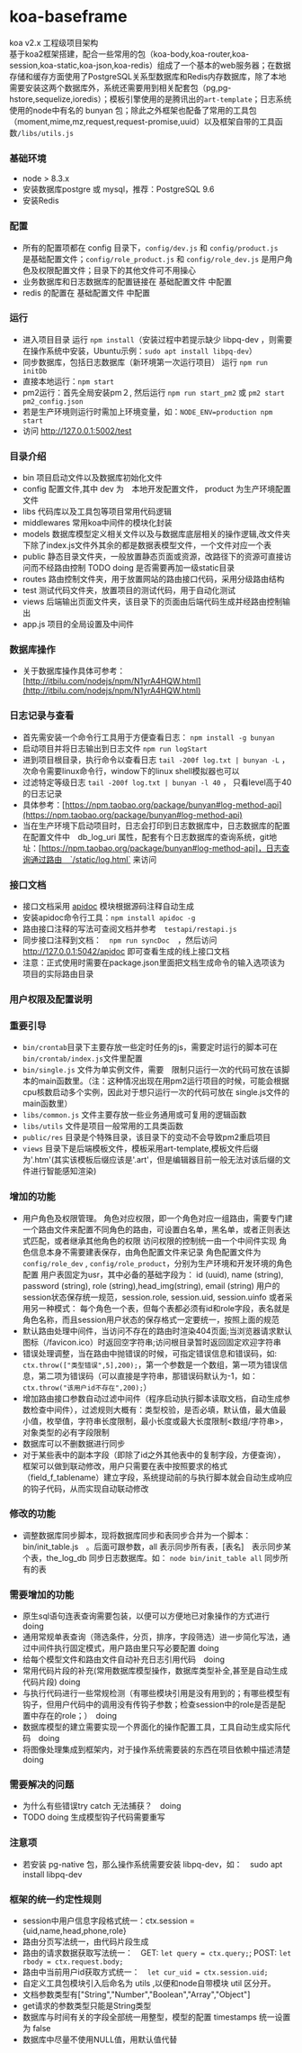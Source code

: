 # koa-baseframe
koa v2.x 工程级项目架构  
基于koa2框架搭建，配合一些常用的包（koa-body,koa-router,koa-session,koa-static,koa-json,koa-redis）组成了一个基本的web服务器；在数据存储和缓存方面使用了PostgreSQL关系型数据库和Redis内存数据库，除了本地需要安装这两个数据库外，系统还需要用到相关配套包（pg,pg-hstore,sequelize,ioredis）；模板引擎使用的是腾讯出的`art-template`；日志系统使用的node中有名的 bunyan 包；除此之外框架也配备了常用的工具包（moment,mime,mz,request,request-promise,uuid）以及框架自带的工具函数`/libs/utils.js`

### 基础环境  
- node > 8.3.x
- 安装数据库postgre 或 mysql，推荐：PostgreSQL 9.6
- 安装Redis 

### 配置
- 所有的配置项都在 config 目录下，`config/dev.js` 和 `config/product.js`　是基础配置文件；`config/role_product.js` 和 `config/role_dev.js` 是用户角色及权限配置文件；目录下的其他文件可不用操心  
- 业务数据库和日志数据库的配置链接在 基础配置文件 中配置
- redis 的配置在 基础配置文件 中配置

### 运行  
- 进入项目目录 运行 `npm install`（安装过程中若提示缺少 libpq-dev ，则需要在操作系统中安装，Ubuntu示例：`sudo apt install libpq-dev`）  
- 同步数据库，包括日志数据库（新环境第一次运行项目） 运行 `npm run initDb` 
- 直接本地运行：`npm start`
- pm2运行：首先全局安装pm２, 然后运行 `npm run start_pm2` 或 `pm2 start pm2_config.json`
- 若是生产环境则运行时需加上环境变量，如：`NODE_ENV=production npm start`
- 访问 http://127.0.0.1:5002/test

### 目录介绍  
- bin                   项目启动文件以及数据库初始化文件  
- config                配置文件,其中 dev 为　本地开发配置文件， product 为生产环境配置文件
- libs                  代码库以及工具包等项目常用代码逻辑  
- middlewares           常用koa中间件的模块化封装  
- models                数据库模型定义相关文件以及与数据库底层相关的操作逻辑,改文件夹下除了index.js文件外其余的都是数据表模型文件，一个文件对应一个表  
- public                静态目录文件夹，一般放置静态页面或资源，改路径下的资源可直接访问而不经路由控制 TODO doing 是否需要再加一级static目录  
- routes                路由控制文件夹，用于放置网站的路由接口代码，采用分级路由结构  
- test                  测试代码文件夹，放置项目的测试代码，用于自动化测试  
- views                 后端输出页面文件夹，该目录下的页面由后端代码生成并经路由控制输出  
- app.js                项目的全局设置及中间件

### 数据库操作
- 关于数据库操作具体可参考：[http://itbilu.com/nodejs/npm/N1yrA4HQW.html](http://itbilu.com/nodejs/npm/N1yrA4HQW.html)

### 日志记录与查看 
- 首先需安装一个命令行工具用于方便查看日志： `npm install -g bunyan`  
- 启动项目并将日志输出到日志文件 `npm run logStart`  
- 进到项目根目录，执行命令以查看日志 `tail -200f log.txt | bunyan -L` ，次命令需要linux命令行，window下的linux shell模拟器也可以  
- 过滤特定等级日志 `tail -200f log.txt | bunyan -l 40` ， 只看level高于40的日志记录  
- 具体参考：[https://npm.taobao.org/package/bunyan#log-method-api](https://npm.taobao.org/package/bunyan#log-method-api)
- 当在生产环境下启动项目时，日志会打印到日志数据库中，日志数据库的配置在配置文件中　db_log_uri 属性，配套有个日志数据库的查询系统，git地址：[https://npm.taobao.org/package/bunyan#log-method-api]，日志查询通过路由　`/static/log.html` 来访问

### 接口文档  
- 接口文档采用 [apidoc](http://apidocjs.com/) 模块根据源码注释自动生成  
- 安装apidoc命令行工具：`npm install apidoc -g`  
- 路由接口注释的写法可查阅文档并参考　`testapi/restapi.js`  
- 同步接口注释到文档：　`npm run syncDoc`　，然后访问　http://127.0.0.1:5042/apidoc 即可查看生成的线上接口文档  
- 注意：正式使用时需要在package.json里面把文档生成命令的输入选项该为项目的实际路由目录

### 用户权限及配置说明

### 重要引导
- `bin/crontab`目录下主要存放一些定时任务的js，需要定时运行的脚本可在　`bin/crontab/index.js`文件里配置  
- `bin/single.js` 文件为单实例文件，需要　限制只运行一次的代码可放在该脚本的main函数里。（注：这种情况出现在用pm2运行项目的时候，可能会根据cpu核数启动多个实例，因此对于想只运行一次的代码可放在 single.js文件的main函数里）  
- `libs/common.js` 文件主要存放一些业务通用或可复用的逻辑函数  
- `libs/utils`  文件是项目一般常用的工具类函数  
- `public/res` 目录是个特殊目录，该目录下的变动不会导致pm2重启项目  
- `views` 目录下是后端模板文件，模板采用art-template,模板文件后缀为'.htm'(其实该模板后缀应该是'.art'，但是编辑器目前一般无法对该后缀的文件进行智能感知渲染)

### 增加的功能  
- 用户角色及权限管理。
角色对应权限，即一个角色对应一组路由，需要专门建一个路由文件来配置不同角色的路由，可设置白名单，黑名单，或者正则表达式匹配，或者继承其他角色的权限
访问权限的控制统一由一个中间件实现
角色信息本身不需要建表保存，由角色配置文件来记录
角色配置文件为 `config/role_dev` , `config/role_product`，分别为生产环境和开发环境的角色配置
用户表固定为usr，其中必备的基础字段为： id (uuid), name (string), password (string), role (string),head_img(string), email (string)
用户的session状态保存统一规范，session.role, session.uid, session.uinfo
或者采用另一种模式： 每个角色一个表，但每个表都必须有id和role字段，表名就是角色名称，而且session用户状态的保存格式一定要统一，按照上面的规范
- 默认路由处理中间件，当访问不存在的路由时渲染404页面;当浏览器请求默认图标（/favicon.ico）时返回空字符串;访问根目录暂时返回固定欢迎字符串
- 错误处理调整，当在路由中抛错误的时候，可指定错误信息和错误码，如: `ctx.throw(["类型错误",5],200);`，第一个参数是一个数组，第一项为错误信息，第二项为错误码（可以直接是字符串，那错误码默认为-1，如：`ctx.throw("该用户id不存在",200);`）
- 增加路由接口参数自动过滤中间件（程序启动执行脚本读取文档，自动生成参数检查中间件），过滤规则大概有：类型校验，是否必填，默认值，最大值最小值，枚举值，字符串长度限制，最小长度或最大长度限制<数组/字符串>，对象类型的必有字段限制
- 数据库可以不删数据进行同步  
- 对于某些表中的副本字段（即除了id之外其他表中的复制字段，方便查询），框架可以做到联动修改，用户只需要在表中按照要求的格式（field_f_tablename）建立字段，系统提动前的与执行脚本就会自动生成响应的钩子代码，从而实现自动联动修改

### 修改的功能  
 - 调整数据库同步脚本，现将数据库同步和表同步合并为一个脚本：bin/init_table.js　。后面可跟参数，all 表示同步所有表，[表名]　表示同步某个表，the_log_db 同步日志数据库。如： `node bin/init_table all` 同步所有的表

### 需要增加的功能

- 原生sql语句连表查询需要包装，以便可以方便地已对象操作的方式进行　doing
- 通用常规单表查询（筛选条件，分页，排序，字段筛选）进一步简化写法，通过中间件执行固定模式，用户路由里只写必要配置 doing
- 给每个模型文件和路由文件自动补充日志引用代码　doing
- 常用代码片段的补充(常用数据库模型操作，数据库类型补全,甚至是自动生成代码片段) doing
- 与执行代码进行一些常规检测（有哪些模块引用是没有用到的；有哪些模型有钩子，但用户代码中的调用没有传钩子参数；检查session中的role是否是配置中存在的role；）　doing
- 数据库模型的建立需要实现一个界面化的操作配置工具，工具自动生成实际代码　doing
- 将图像处理集成到框架内，对于操作系统需要装的东西在项目依赖中描述清楚 doing

### 需要解决的问题  

- 为什么有些错误try catch 无法捕获？　doing
- TODO doing 生成模型钩子代码需要重写

### 注意项  
 - 若安装 pg-native 包，那么操作系统需要安装 libpq-dev，如：　sudo apt install libpq-dev

### 框架的统一约定性规则  
- session中用户信息字段格式统一：ctx.session = {uid,name,head,phone,role}
- 路由分页写法统一，由代码片段生成
- 路由的请求数据获取写法统一：　GET: `let query = ctx.query;`; POST: `let rbody = ctx.request.body;`
- 路由中当前用户id获取方式统一：　`let cur_uid = ctx.session.uid;`
- 自定义工具包模块引入后命名为 utils ,以便和node自带模块 util 区分开。
- 文档参数类型有["String","Number","Boolean","Array","Object"]
- get请求的参数类型只能是String类型
- 数据库与时间有关的字段全部统一用整型，模型的配置 timestamps 统一设置为 false
- 数据库中尽量不使用NULL值，用默认值代替


